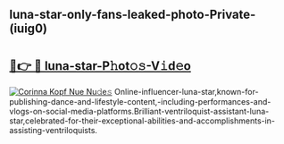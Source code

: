 ## luna-star-only-fans​-leaked-photo​-Private-(iuig0)


# <h2><a href="https://mediaupload.pro?title=luna-star&ref=git">🔗👉 🔴 luna-star-P𝚑ot𝚘𝚜-V𝚒d𝚎o</a></h2>

[![Corinna Kopf Nue Nu𝚍e𝚜](https://i.imgur.com/0qMVB7G.gif)](https://mediaupload.pro?title=luna-star&ref=git)
Online-influencer-luna-star,known-for-publishing-dance-and-lifestyle-content,-including-performances-and-vlogs-on-social-media-platforms.Brilliant-ventriloquist-assistant-luna-star,celebrated-for-their-exceptional-abilities-and-accomplishments-in-assisting-ventriloquists.  